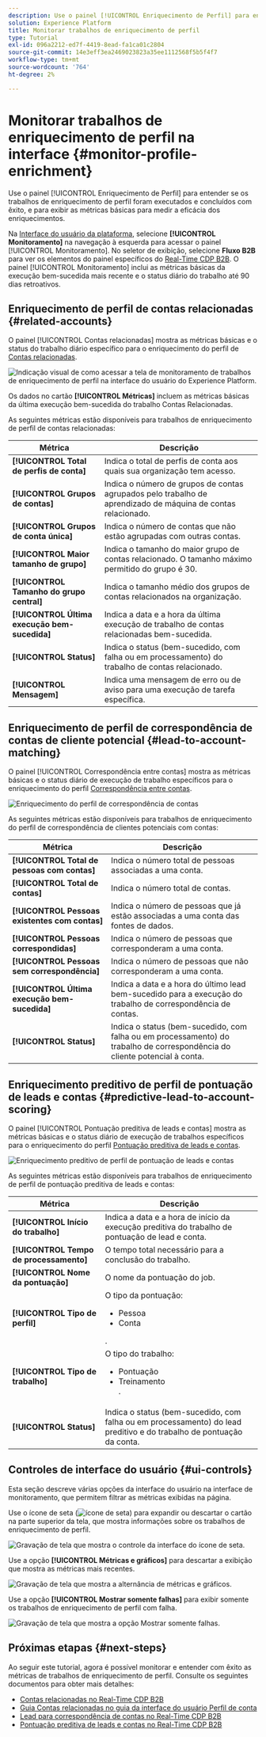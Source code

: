 ```yaml
---
description: Use o painel [!UICONTROL Enriquecimento de Perfil] para entender se os trabalhos de enriquecimento de perfil foram executados e concluídos com êxito, e para exibir as métricas básicas para medir a eficácia dos enriquecimentos.
solution: Experience Platform
title: Monitorar trabalhos de enriquecimento de perfil
type: Tutorial
exl-id: 096a2212-ed7f-4419-8ead-fa1ca01c2804
source-git-commit: 14e3eff3ea2469023823a35ee1112568f5b5f4f7
workflow-type: tm+mt
source-wordcount: '764'
ht-degree: 2%

---
```


# Monitorar trabalhos de enriquecimento de perfil na interface {#monitor-profile-enrichment}

Use o painel [!UICONTROL Enriquecimento de Perfil] para entender se os trabalhos de enriquecimento de perfil foram executados e concluídos com êxito, e para exibir as métricas básicas para medir a eficácia dos enriquecimentos.

Na [Interface do usuário da plataforma](https://platform.adobe.com), selecione **[!UICONTROL Monitoramento]** na navegação à esquerda para acessar o painel [!UICONTROL Monitoramento]. No seletor de exibição, selecione **Fluxo B2B** para ver os elementos do painel específicos do [Real-Time CDP B2B](/help/rtcdp/b2b-overview.md).  O painel [!UICONTROL Monitoramento] inclui as métricas básicas da execução bem-sucedida mais recente e o status diário do trabalho até 90 dias retroativos.

## Enriquecimento de perfil de contas relacionadas {#related-accounts}

O painel [!UICONTROL Contas relacionadas] mostra as métricas básicas e o status do trabalho diário específico para o enriquecimento do perfil de [Contas relacionadas](/help/rtcdp/b2b-ai-ml-services/related-accounts.md).

![Indicação visual de como acessar a tela de monitoramento de trabalhos de enriquecimento de perfil na interface do usuário do Experience Platform.](/help/dataflows/assets/ui/b2b/monitoring-profile-enrichment-jobs.png)

Os dados no cartão **[!UICONTROL Métricas]** incluem as métricas básicas da última execução bem-sucedida do trabalho Contas Relacionadas.

As seguintes métricas estão disponíveis para trabalhos de enriquecimento de perfil de contas relacionadas:

| Métrica | Descrição |
| --------- | ---------- |
| **[!UICONTROL Total de perfis de conta]** | Indica o total de perfis de conta aos quais sua organização tem acesso. |
| **[!UICONTROL Grupos de contas]** | Indica o número de grupos de contas agrupados pelo trabalho de aprendizado de máquina de contas relacionado. |
| **[!UICONTROL Grupos de conta única]** | Indica o número de contas que não estão agrupadas com outras contas. |
| **[!UICONTROL Maior tamanho de grupo]** | Indica o tamanho do maior grupo de contas relacionado. O tamanho máximo permitido do grupo é 30. |
| **[!UICONTROL Tamanho do grupo central]** | Indica o tamanho médio dos grupos de contas relacionados na organização. |
| **[!UICONTROL Última execução bem-sucedida]** | Indica a data e a hora da última execução de trabalho de contas relacionadas bem-sucedida. |
| **[!UICONTROL Status]** | Indica o status (bem-sucedido, com falha ou em processamento) do trabalho de contas relacionado. |
| **[!UICONTROL Mensagem]** | Indica uma mensagem de erro ou de aviso para uma execução de tarefa específica. |

## Enriquecimento de perfil de correspondência de contas de cliente potencial {#lead-to-account-matching}

O painel [!UICONTROL Correspondência entre contas] mostra as métricas básicas e o status diário de execução de trabalho específicos para o enriquecimento do perfil [Correspondência entre contas](/help/rtcdp/b2b-ai-ml-services/lead-to-account-matching.md).

![Enriquecimento do perfil de correspondência de contas](/help/dataflows/assets/ui/b2b/mpc-lead-to-account-matching.png)

As seguintes métricas estão disponíveis para trabalhos de enriquecimento do perfil de correspondência de clientes potenciais com contas:

| Métrica | Descrição |
| --------- | ---------- |
| **[!UICONTROL Total de pessoas com contas]** | Indica o número total de pessoas associadas a uma conta. |
| **[!UICONTROL Total de contas]** | Indica o número total de contas. |
| **[!UICONTROL Pessoas existentes com contas]** | Indica o número de pessoas que já estão associadas a uma conta das fontes de dados. |
| **[!UICONTROL Pessoas correspondidas]** | Indica o número de pessoas que corresponderam a uma conta. |
| **[!UICONTROL Pessoas sem correspondência]** | Indica o número de pessoas que não corresponderam a uma conta. |
| **[!UICONTROL Última execução bem-sucedida]** | Indica a data e a hora do último lead bem-sucedido para a execução do trabalho de correspondência de contas. |
| **[!UICONTROL Status]** | Indica o status (bem-sucedido, com falha ou em processamento) do trabalho de correspondência do cliente potencial à conta. |

## Enriquecimento preditivo de perfil de pontuação de leads e contas {#predictive-lead-to-account-scoring}

O painel [!UICONTROL Pontuação preditiva de leads e contas] mostra as métricas básicas e o status diário de execução de trabalhos específicos para o enriquecimento do perfil [Pontuação preditiva de leads e contas](/help/rtcdp/b2b-ai-ml-services/predictive-lead-and-account-scoring.md).

![Enriquecimento preditivo de perfil de pontuação de leads e contas](/help/dataflows/assets/ui/b2b/predictive-lead-and-account-scoring.png)

As seguintes métricas estão disponíveis para trabalhos de enriquecimento de perfil de pontuação preditiva de leads e contas:

| Métrica | Descrição |
| --------- | ---------- |
| **[!UICONTROL Início do trabalho]** | Indica a data e a hora de início da execução preditiva do trabalho de pontuação de lead e conta. |
| **[!UICONTROL Tempo de processamento]** | O tempo total necessário para a conclusão do trabalho. |
| **[!UICONTROL Nome da pontuação]** | O nome da pontuação do job. |
| **[!UICONTROL Tipo de perfil]** | O tipo da pontuação: <ul><li>Pessoa</li><li>Conta</li></ul>. |
| **[!UICONTROL Tipo de trabalho]** | O tipo do trabalho:<ul><li>Pontuação</li><li>Treinamento</li>. |
| **[!UICONTROL Status]** | Indica o status (bem-sucedido, com falha ou em processamento) do lead preditivo e do trabalho de pontuação da conta. |

## Controles de interface do usuário {#ui-controls}

Esta seção descreve várias opções da interface do usuário na interface de monitoramento, que permitem filtrar as métricas exibidas na página.

Use o ícone de seta (![ícone de seta](/help/dataflows/assets/ui/monitor-destinations/chevron-up.png)) para expandir ou descartar o cartão na parte superior da tela, que mostra informações sobre os trabalhos de enriquecimento de perfil.

![Gravação de tela que mostra o controle da interface do ícone de seta.](/help/dataflows/assets/ui/b2b/use-arrow-control.gif)

Use a opção **[!UICONTROL Métricas e gráficos]** para descartar a exibição que mostra as métricas mais recentes.

![Gravação de tela que mostra a alternância de métricas e gráficos.](/help/dataflows/assets/ui/b2b/metrics-and-graphs-toggle.gif)

Use a opção **[!UICONTROL Mostrar somente falhas]** para exibir somente os trabalhos de enriquecimento de perfil com falha.

![Gravação de tela que mostra a opção Mostrar somente falhas.](/help/dataflows/assets/ui/b2b/show-failures-only.gif)

## Próximas etapas {#next-steps}

Ao seguir este tutorial, agora é possível monitorar e entender com êxito as métricas de trabalhos de enriquecimento de perfil. Consulte os seguintes documentos para obter mais detalhes:

* [Contas relacionadas no Real-Time CDP B2B](/help/rtcdp/b2b-ai-ml-services/related-accounts.md)
* [Guia Contas relacionadas no guia da interface do usuário Perfil de conta](/help/rtcdp/accounts/account-profile-ui-guide.md)
* [Lead para correspondência de contas no Real-Time CDP B2B](/help/rtcdp/b2b-ai-ml-services/lead-to-account-matching.md)
* [Pontuação preditiva de leads e contas no Real-Time CDP B2B](/help/rtcdp/b2b-ai-ml-services/predictive-lead-and-account-scoring.md)
